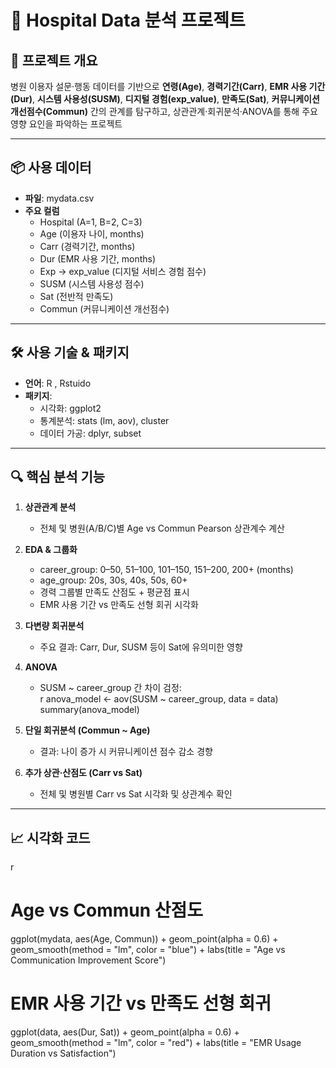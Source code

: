 # 🏥 Hospital Data 분석 프로젝트

## 🧩 프로젝트 개요
병원 이용자 설문·행동 데이터를 기반으로 
**연령(Age)**, **경력기간(Carr)**, **EMR 사용 기간(Dur)**, **시스템 사용성(SUSM)**,
**디지털 경험(exp_value)**, **만족도(Sat)**,
**커뮤니케이션 개선점수(Commun)**  간의 관계를 탐구하고, 상관관계·회귀분석·ANOVA를 통해 주요 영향 요인을 파악하는 프로젝트

---

## 📦 사용 데이터
- **파일**: mydata.csv  
- **주요 컬럼**  
  - Hospital (A=1, B=2, C=3)  
  - Age (이용자 나이, months)  
  - Carr (경력기간, months)  
  - Dur (EMR 사용 기간, months)  
  - Exp → exp_value (디지털 서비스 경험 점수)  
  - SUSM (시스템 사용성 점수)  
  - Sat (전반적 만족도)  
  - Commun (커뮤니케이션 개선점수)

---

## 🛠️ 사용 기술 & 패키지
- **언어**: R  , Rstuido
- **패키지**:  
  - 시각화: ggplot2  
  - 통계분석: stats (lm, aov), cluster  
  - 데이터 가공: dplyr, subset  
---

## 🔍 핵심 분석 기능

1. **상관관계 분석**  
   - 전체 및 병원(A/B/C)별 Age vs Commun Pearson 상관계수 계산  

2. **EDA & 그룹화**  
   - career_group: 0–50, 51–100, 101–150, 151–200, 200+ (months)  
   - age_group: 20s, 30s, 40s, 50s, 60+  
   - 경력 그룹별 만족도 산점도 + 평균점 표시  
   - EMR 사용 기간 vs 만족도 선형 회귀 시각화

3. **다변량 회귀분석**  
   - 주요 결과: Carr, Dur, SUSM 등이 Sat에 유의미한 영향

4. **ANOVA**  
   - SUSM ~ career_group 간 차이 검정:  
r
     anova_model <- aov(SUSM ~ career_group, data = data)
     summary(anova_model)


5. **단일 회귀분석 (Commun ~ Age)**  
   - 결과: 나이 증가 시 커뮤니케이션 점수 감소 경향

6. **추가 상관·산점도 (Carr vs Sat)**  
   - 전체 및 병원별 Carr vs Sat 시각화 및 상관계수 확인

---

## 📈 시각화 코드

r
# Age vs Commun 산점도
ggplot(mydata, aes(Age, Commun)) +
  geom_point(alpha = 0.6) +
  geom_smooth(method = "lm", color = "blue") +
  labs(title = "Age vs Communication Improvement Score")

# EMR 사용 기간 vs 만족도 선형 회귀
ggplot(data, aes(Dur, Sat)) +
  geom_point(alpha = 0.6) +
  geom_smooth(method = "lm", color = "red") +
  labs(title = "EMR Usage Duration vs Satisfaction")
